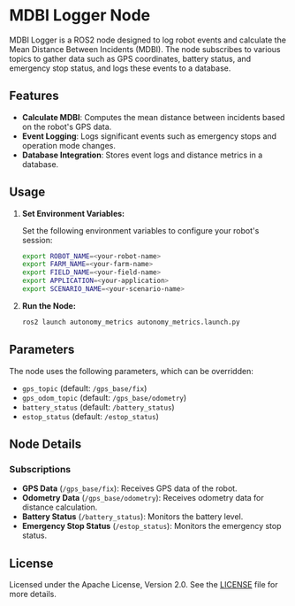 # MDBI Logger Node

MDBI Logger is a ROS2 node designed to log robot events and calculate the Mean Distance Between Incidents (MDBI). The node subscribes to various topics to gather data such as GPS coordinates, battery status, and emergency stop status, and logs these events to a database.

## Features

- **Calculate MDBI**: Computes the mean distance between incidents based on the robot's GPS data.
- **Event Logging**: Logs significant events such as emergency stops and operation mode changes.
- **Database Integration**: Stores event logs and distance metrics in a database.


## Usage

1. **Set Environment Variables:**

    Set the following environment variables to configure your robot's session:

    ```sh
    export ROBOT_NAME=<your-robot-name>
    export FARM_NAME=<your-farm-name>
    export FIELD_NAME=<your-field-name>
    export APPLICATION=<your-application>
    export SCENARIO_NAME=<your-scenario-name>
    ```

2. **Run the Node:**

    ```sh
    ros2 launch autonomy_metrics autonomy_metrics.launch.py
    ```

## Parameters

The node uses the following parameters, which can be overridden:

- `gps_topic` (default: `/gps_base/fix`)
- `gps_odom_topic` (default: `/gps_base/odometry`)
- `battery_status` (default: `/battery_status`)
- `estop_status` (default: `/estop_status`)

## Node Details

### Subscriptions

- **GPS Data** (`/gps_base/fix`): Receives GPS data of the robot.
- **Odometry Data** (`/gps_base/odometry`): Receives odometry data for distance calculation.
- **Battery Status** (`/battery_status`): Monitors the battery level.
- **Emergency Stop Status** (`/estop_status`): Monitors the emergency stop status.


## License

Licensed under the Apache License, Version 2.0. See the [LICENSE](http://www.apache.org/licenses/LICENSE-2.0) file for more details.
